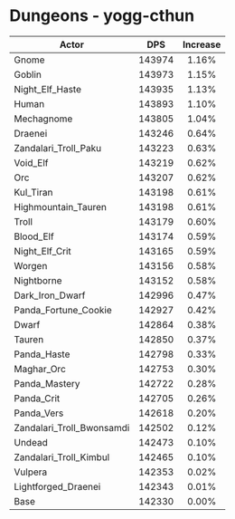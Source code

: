 # Dungeons - yogg-cthun
| Actor | DPS | Increase |
|---|:---:|:---:|
|Gnome|143974|1.16%|
|Goblin|143973|1.15%|
|Night_Elf_Haste|143935|1.13%|
|Human|143893|1.10%|
|Mechagnome|143805|1.04%|
|Draenei|143246|0.64%|
|Zandalari_Troll_Paku|143223|0.63%|
|Void_Elf|143219|0.62%|
|Orc|143207|0.62%|
|Kul_Tiran|143198|0.61%|
|Highmountain_Tauren|143198|0.61%|
|Troll|143179|0.60%|
|Blood_Elf|143174|0.59%|
|Night_Elf_Crit|143165|0.59%|
|Worgen|143156|0.58%|
|Nightborne|143152|0.58%|
|Dark_Iron_Dwarf|142996|0.47%|
|Panda_Fortune_Cookie|142927|0.42%|
|Dwarf|142864|0.38%|
|Tauren|142850|0.37%|
|Panda_Haste|142798|0.33%|
|Maghar_Orc|142753|0.30%|
|Panda_Mastery|142722|0.28%|
|Panda_Crit|142705|0.26%|
|Panda_Vers|142618|0.20%|
|Zandalari_Troll_Bwonsamdi|142502|0.12%|
|Undead|142473|0.10%|
|Zandalari_Troll_Kimbul|142465|0.10%|
|Vulpera|142353|0.02%|
|Lightforged_Draenei|142343|0.01%|
|Base|142330|0.00%|
